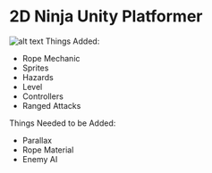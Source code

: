 # 2D Ninja Unity Platformer
![alt text](https://imgur.com/53OPiRw.png)
Things Added:
- Rope Mechanic
- Sprites
- Hazards
- Level
- Controllers
- Ranged Attacks

Things Needed to be Added:
- Parallax
- Rope Material
- Enemy AI
